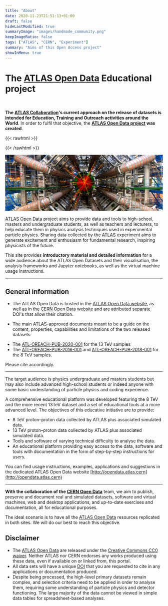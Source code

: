 ```yaml
---
title: "About"
date: 2020-11-23T21:51:13+01:00
draft: false
hideLastModified: true
summaryImage: "images/handmade_community.png"
keepImageRatio: false
tags: ["ATLAS", "CERN", "Experiment"]
summary: "Aims of this Open Access project"
showInMenu: true
---
```

# **The [ATLAS Open Data](http://opendata.atlas.cern)** Educational project

&nbsp;

**The [ATLAS Collaboration](http://atlas.cern/resources/opendata)'s current approach on the release of datasets is intended for Education, Training and Outreach activities around the World**.
In order to fulfil that objective, the **[ATLAS Open Data project](http://opendata.atlas.cern) was created**.
&nbsp;

{{< rawhtml >}}
<script async src="https://unpkg.com/mermaid@8.2.3/dist/mermaid.min.js"></script>
{{< /rawhtml >}}

![path](images/detector_background.png)

[ATLAS Open Data](http://opendata.atlas.cern) project aims to provide data and tools to high-school, masters and undergraduate students, as well as teachers and lecturers, to help educate them in physics analysis techniques used in experimental particle physics. Sharing data collected by the [ATLAS](https://atlas.cern) experiment aims to generate excitement and enthusiasm for fundamental research, inspiring physicists of the future.

This site provides **introductory material and detailed information** for a wide audience about the ATLAS Open Datasets and their visualisation, the analysis frameworks and Jupyter notebooks, as well as the virtual machine usage instructions.

---

## General information

+ The ATLAS Open Data is hosted in the [ATLAS Open Data website](http://opendata.atlas.cern), as well as in the [CERN Open Data website](http://opendata.cern.ch/) and are attributed separate DOI's that allow their citation.

+ The main ATLAS-approved documents meant to be a guide on the content, properties, capabilities and limitations of the two released datasets:
* The [ATL-OREACH-PUB-2020-001](https://cds.cern.ch/record/2707171) for the 13 TeV samples
* The [ATL-OREACH-PUB-2016-001](https://cds.cern.ch/record/2203649) and [ATL-OREACH-PUB-2018-001](https://cds.cern.ch/record/2624572) for the 8 TeV samples.

Please cite accordingly.

---

The target audience is physics undergraduate and masters students but may also include advanced high-school students or indeed anyone with some basic understanding of particle physics and coding experience.

A comprehensive educational platform was developed featuring the 8 TeV and the more recent 13TeV dataset and a set of educational tools at a more advanced level. The objectives of this educative initiative are to provide:

* 8 TeV proton–proton data collected by ATLAS plus associated simulated data.
* 13 TeV proton–proton data collected by ATLAS plus associated simulated data.
* Tools and software of varying technical difficulty to analyse the data.
* An educational platform providing easy access to the data, software and tools with documentation in the form of step-by-step instructions for users.


You can find usage instructions, examples, applications and suggestions in the dedicated ATLAS Open Data website [http://opendata.atlas.cern](http://opendata.atlas.cern)

---

**With the collaboration of the [CERN Open Data](http://opendata.cern.ch)** team, we aim to publish, preserve and document real and simulated datasets, software and virtual machines, web and desktop applications, and up-to-date exercises and documentation, all for educational purposes.

The ideal scenario is to have all the [ATLAS Open Data](http://opendata.atlas.cern) resources replicated in both sites. We will do our best to reach this objective.


## <a name="atlas-disclaimer">Disclaimer</a>

* The [ATLAS Open Data](http://opendata.atlas.cern) are released under the [Creative Commons CC0 waiver](http://creativecommons.org/publicdomain/zero/1.0/).
Neither ATLAS nor CERN endorses any works produced using these data, even if available on or linked from, this portal.
* All data sets will have a unique [DOI](https://en.wikipedia.org/wiki/Digital_object_identifier) that you are requested to cite in any applications or documentation produced.
* Despite being processed, the high-level primary datasets remain complex, and selection criteria need to be applied in order to analyse them, requiring some understanding of particle physics and detector functioning. The large majority of the data cannot be viewed in simple data tables for spreadsheet-based analyses.
<!--
* No further development is foreseen for either the data released or the software version needed to analyse them.
 * The analysis methods and software have evolved since the released data were recorded.
 * More advanced techniques are used with recent data, but the software is not compatible out-of-the-box with older data samples.
-->
